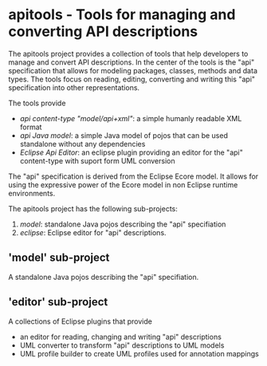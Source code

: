 # apitools - Tools for managing and converting API descriptions

The apitools project provides a collection of tools that help developers to manage and convert API descriptions.
In the center of the tools is the "api" specification that allows for modeling packages, classes, methods and data types.
The tools focus on reading, editing, converting and writing this "api" specification into other representations.

The tools provide

- *api content-type "model/api+xml"*: a simple humanly readable XML format
- *api Java model*: a simple Java model of pojos that can be used standalone without any dependencies
- *Eclipse Api Editor*: an eclipse plugin providing an editor for the "api" content-type with suport form UML conversion

The "api" specification is derived from the Eclipse Ecore model. It allows for using the expressive power of the Ecore model in non Eclipse runtime environments.

The apitools project has the following sub-projects:

1. *model*: standalone Java pojos describing the "api" specifiation
2. *eclipse*: Eclipse editor for "api" descriptions.

## 'model' sub-project

A standalone Java pojos describing the "api" specifiation.

## 'editor' sub-project

A collections of Eclipse plugins that provide 

- an editor for reading, changing and writing "api" descriptions
- UML converter to transform "api" descriptions to UML models
- UML profile builder to create UML profiles used for annotation mappings


